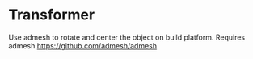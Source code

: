 # Transformer

Use admesh to rotate and center the object on build platform. Requires admesh https://github.com/admesh/admesh
